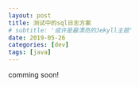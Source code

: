 ```yaml
---
layout: post
title: 测试中的sql日志方案
# subtitle: '或许是最漂亮的Jekyll主题'
date: 2019-05-26
categories: [dev]
tags: [java]
---
```


comming soon!